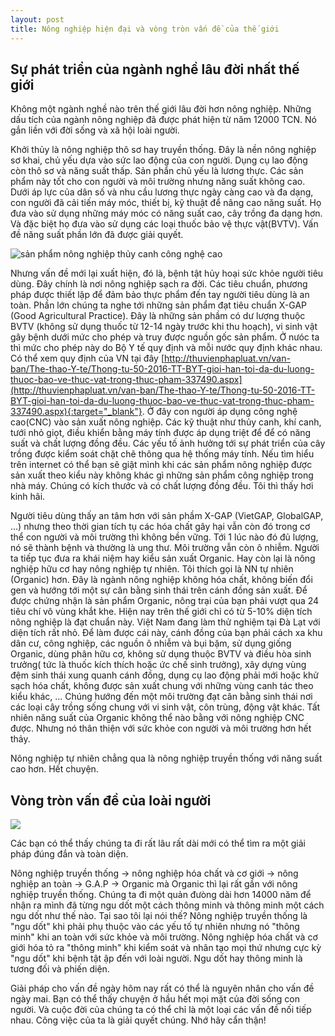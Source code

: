 ```yaml
---
layout: post
title: Nông nghiệp hiện đại và vòng tròn vấn đề của thế giới
---
```


## Sự phát triển của ngành nghề lâu đời nhất thế giới

Không một ngành nghề nào trên thế giới lâu đời hơn nông nghiệp. Những dấu tích của ngành nông nghiệp đã được phát hiện từ năm 12000 TCN. Nó gắn liền với đời sống và xã hội loài người.

Khởi thủy là nông nghiệp thô sơ hay truyền thống. Đây là nền nông nghiệp sơ khai, chủ yếu dựa vào sức lao động của con người. Dụng cụ lao động còn thô sơ và năng suất thấp. Sản phẩn chủ yếu là lương thực. Các sản phẩm này tốt cho con người và môi trường nhưng năng suất không cao. Dưới áp lực của dân số và nhu cầu lương thực ngày càng cao và đa dạng, con người đã cải tiến máy móc, thiết bị, kỹ thuật để nâng cao năng suất. Họ đưa vào sử dụng những máy móc có năng suất cao, cây trồng đa dạng hơn. Và đặc biệt họ đưa vào sử dụng các loại thuốc bảo vệ thực vật(BVTV). Vấn đề năng suất phần lớn đã được giải quyết.

![](https://c1.staticflickr.com/4/3895/33144118695_71c51d7c41_b.jpg "sản phẩm nông nghiệp thủy canh công nghệ cao")

Nhưng vấn đề mới lại xuất hiện, đó là, bệnh tật hủy hoại sức khỏe người tiêu dùng. Đây chính là nơi nông nghiệp sạch ra đời. Các tiêu chuẩn, phương pháp được thiết lập để đảm bảo thực phẩm đến tay người tiêu dùng là an toàn. Phần lớn chúng ta nghe tới những sản phẩm đạt tiêu chuẩn  X-GAP (Good Agricultural Practice). Đây là những sản phầm có dư lượng thuộc BVTV (không sử dụng thuốc từ 12-14 ngày trước khi thu hoạch), vi sinh vật gây bệnh dưới mức cho phép và truy được nguồn gốc sản phẩm. Ở nưóc ta thì mức cho phép này do Bộ Y tế quy định và mỗi nước quy định khác nhau. Có thể xem quy định của VN tại đây [http://thuvienphapluat.vn/van-ban/The-thao-Y-te/Thong-tu-50-2016-TT-BYT-gioi-han-toi-da-du-luong-thuoc-bao-ve-thuc-vat-trong-thuc-pham-337490.aspx](http://thuvienphapluat.vn/van-ban/The-thao-Y-te/Thong-tu-50-2016-TT-BYT-gioi-han-toi-da-du-luong-thuoc-bao-ve-thuc-vat-trong-thuc-pham-337490.aspx){:target="_blank"}. Ở đây con người áp dụng công nghệ cao(CNC) vào sản xuất nông nghiệp. Các kỹ thuật như thủy canh, khí canh, tưới nhỏ giọt, điều khiển bằng máy tính được áp dụng triệt để để có năng suất và chất lượng đồng đều. Các yếu tố ảnh hưởng tới sự phát triển của cây trồng được kiểm soát chặt chẽ thông qua hệ thống máy tính. Nếu tìm hiểu trên internet có thể bạn sẽ giật mình khi các sản phẩm nông nghiệp được sản xuất theo kiểu này không khác gì những sản phẩm công nghiệp trong nhà máy. Chúng có kích thước và có chất lượng đồng đều. Tôi thì thấy hơi kinh hãi.

Người tiêu dùng thấy an tâm hơn với sản phầm X-GAP (VietGAP, GlobalGAP, ...) nhưng theo thời gian tích tụ các hóa chất gây hại vẫn còn đó trong cơ thể con người và môi trường thì không bền vững. Tới 1 lúc nào đó đủ lượng, nó sẽ thành bệnh và thường là ung thư. Môi trường vẫn còn ô nhiễm. Người ta tiếp tục đưa ra khái niệm hay kiểu sản xuất Organic. Hay còn lại là nông nghiệp hữu cơ hay nông nghiệp tự nhiên. Tôi thích gọi là NN tự nhiên (Organic) hơn. Đây là ngành nông nghiệp không hóa chất, không biến đổi gen và hướng tới một sự cân bằng sinh thái trên cánh đồng sản xuất. Để được chứng nhận là sản phẩm Organic, nông trại của bạn phải vượt qua 24 tiêu chí vô vùng khắt khe. Hiện nay trên thế giới chỉ có từ 5-10% diện tích nông nghiệp là đạt chuẩn này. Việt Nam đang làm thử nghiệm tại Đà Lạt với diện tích rất nhỏ. Để làm được cái này, cánh đồng của bạn phải cách xa khu dân cư, công nghiệp, các nguồn ô nhiễm và bụi bặm, sử dụng giống Organic, dùng phân hữu cơ, không sử dụng thuộc BVTV và điều hòa sinh trưởng( tức là thuốc kích thích hoặc ức chế sinh trưởng), xây dựng vùng đệm sinh thái xung quanh cánh đồng, dụng cụ lao động phải mới hoặc khử sạch hóa chất, không được sản xuất chung với những vùng canh tác theo kiểu khác, ... Chúng hướng đến một môi trường đạt cân bằng sinh thái nơi các loại cây trồng sống chung với vi sinh vật, côn trùng, động vật khác. Tất nhiên năng suất của Organic không thể nào bằng với nông nghiệp CNC được. Nhưng nó thân thiện với sức khỏe con người và môi trường hơn hết thảy.

Nông nghiệp tự nhiên chẳng qua là nông nghiệp truyền thống với năng suất cao hơn. Hết chuyện.

## Vòng tròn vấn đề của loài người

![](https://c1.staticflickr.com/4/3872/33020486731_88d6cdfacd.jpg)

Các bạn có thể thấy chúng ta đi rất lâu rất dài mới có thể tìm ra một giải pháp đúng đắn và toàn diện.

Nông nghiệp truyền thống -> nông nghiệp hóa chất và cơ giới -> nông nghiệp an toàn -> G.A.P -> Organic mà Organic thì lại rất gần với nông nghiệp truyền thống. Chúng ta đi một quản đưòng dài hơn 14000 năm để nhận ra mình đã từng ngu dốt một cách thông minh và thông minh một cách ngu dốt như thế nào. Tại sao tôi lại nói thế? Nông nghiệp truyền thống là "ngu dốt" khi phải phụ thuộc vào các yếu tố tự nhiên nhưng nó "thông minh" khi an toàn với sức khỏe và môi trường. Nông nghiệp hóa chất và cơ giới hóa tỏ ra "thông minh" khi kiểm soát và nhân tạo mọi thứ nhưng cực kỳ "ngu dốt" khi bệnh tật ập đến với loài người. Ngu dốt hay thông minh là tương đối và phiến diện.

Giải pháp cho vấn đề ngày hôm nay rất có thể là nguyên nhân cho vấn đề ngày mai. Bạn có thể thấy chuyện ở hầu hết mọi mặt của đời sống con người. Và cuộc đời của chúng ta có thể chỉ là một loại các vấn đề nối tiếp nhau. Công việc của ta là giải quyết chúng. Nhớ hãy cẩn thận!
